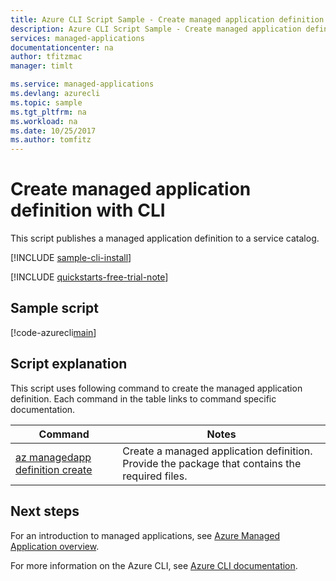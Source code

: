 ```yaml
---
title: Azure CLI Script Sample - Create managed application definition | Microsoft Docs
description: Azure CLI Script Sample - Create managed application definition
services: managed-applications
documentationcenter: na
author: tfitzmac
manager: timlt

ms.service: managed-applications
ms.devlang: azurecli
ms.topic: sample
ms.tgt_pltfrm: na
ms.workload: na
ms.date: 10/25/2017
ms.author: tomfitz
---
```


# Create managed application definition with CLI

This script publishes a managed application definition to a service catalog. 


[!INCLUDE [sample-cli-install](../../../includes/sample-cli-install.md)]

[!INCLUDE [quickstarts-free-trial-note](../../../includes/quickstarts-free-trial-note.md)]

## Sample script

[!code-azurecli[main](../../../cli_scripts/managed-applications/create-definition/create-definition.sh "Create definition")]


## Script explanation

This script uses following command to create the managed application definition. Each command in the table links to command specific documentation.

| Command | Notes |
|---|---|
| [az managedapp definition create](https://docs.microsoft.com/cli/azure/managedapp/definition#az_managedapp_definition_create) | Create a managed application definition. Provide the package that contains the required files. |


## Next steps

For an introduction to managed applications, see [Azure Managed Application overview](../overview.md).

For more information on the Azure CLI, see [Azure CLI documentation](https://docs.microsoft.com/cli/azure/overview).
